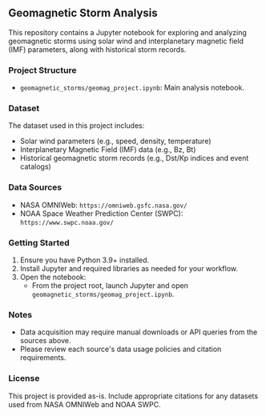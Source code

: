 ## Geomagnetic Storm Analysis

This repository contains a Jupyter notebook for exploring and analyzing geomagnetic storms using solar wind and interplanetary magnetic field (IMF) parameters, along with historical storm records.

### Project Structure
- `geomagnetic_storms/geomag_project.ipynb`: Main analysis notebook.

### Dataset
The dataset used in this project includes:
- Solar wind parameters (e.g., speed, density, temperature)
- Interplanetary Magnetic Field (IMF) data (e.g., Bz, Bt)
- Historical geomagnetic storm records (e.g., Dst/Kp indices and event catalogs)

### Data Sources
- NASA OMNIWeb: `https://omniweb.gsfc.nasa.gov/`
- NOAA Space Weather Prediction Center (SWPC): `https://www.swpc.noaa.gov/`

### Getting Started
1. Ensure you have Python 3.9+ installed.
2. Install Jupyter and required libraries as needed for your workflow.
3. Open the notebook:
   - From the project root, launch Jupyter and open `geomagnetic_storms/geomag_project.ipynb`.

### Notes
- Data acquisition may require manual downloads or API queries from the sources above.
- Please review each source's data usage policies and citation requirements.

### License
This project is provided as-is. Include appropriate citations for any datasets used from NASA OMNIWeb and NOAA SWPC.



